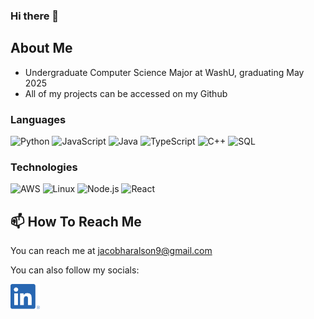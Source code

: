 ### Hi there 👋

## About Me

- Undergraduate Computer Science Major at WashU, graduating May 2025
- All of my projects can be accessed on my Github

### Languages

![Python](https://img.shields.io/badge/-Python-000?&logo=Python)
![JavaScript](https://img.shields.io/badge/-JavaScript-000?&logo=JavaScript)
![Java](https://img.shields.io/badge/-Java-000?&logo=Java&logoColor=007396)
![TypeScript](https://img.shields.io/badge/-TypeScript-000?&logo=TypeScript)
![C++](https://img.shields.io/badge/-C++-000?&logo=c%2b%2b&logoColor=00599C)
![SQL](https://img.shields.io/badge/-SQL-000?&logo=MySQL)


### Technologies

![AWS](https://img.shields.io/badge/-AWS-000?&logo=Amazon-AWS&logoColor=F90)
![Linux](https://img.shields.io/badge/-Linux-000?&logo=Linux)
![Node.js](https://img.shields.io/badge/-Node.js-000?&logo=node.js)
![React](https://img.shields.io/badge/-React-000?&logo=React)

<!--START_SECTION:activity-->


## 📫 How To Reach Me

You can reach me at jacobharalson9@gmail.com

You can also follow my socials:

[<img src="https://raw.githubusercontent.com/JHaralson25/JHaralson25/master/linkedin.png" height="40em" align="center" alt="Follow jacobharalson9 on LinkedIn" title="Follow jacobharalson9 on LinkedIn"/>](https://www.linkedin.com/in/jacobharalson9/)

<!--
**JHaralson25/JHaralson25** is a ✨ _special_ ✨ repository because its `README.md` (this file) appears on your GitHub profile.

Here are some ideas to get you started:

- 🔭 I’m currently working on ...
- 🌱 I’m currently learning ...
- 👯 I’m looking to collaborate on ...
- 🤔 I’m looking for help with ...
- 💬 Ask me about ...
- 📫 How to reach me: ...
- 😄 Pronouns: ...
- ⚡ Fun fact: ...
-->
